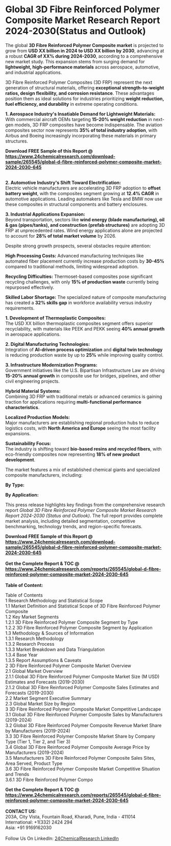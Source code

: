 <h1>Global 3D Fibre Reinforced Polymer Composite Market Research Report 2024-2030(Status and Outlook)</h1><p>The global <strong>3D Fibre Reinforced Polymer Composite market</strong> is projected to grow from <strong>USD XX billion in 2024 to USD XX billion by 2030</strong>, advancing at a robust <strong>CAGR of XX% during 2024-2030</strong>, according to a comprehensive new market study. This expansion stems from surging demand for <strong>lightweight, high-performance materials</strong> across aerospace, automotive, and industrial applications.</p><p>3D Fibre Reinforced Polymer Composites (3D FRP) represent the next generation of structural materials, offering <strong>exceptional strength-to-weight ratios, design flexibility, and corrosion resistance</strong>. These advantages position them as ideal solutions for industries prioritizing <strong>weight reduction, fuel efficiency, and durability</strong> in extreme operating conditions.</p><p><strong>1. Aerospace Industry's Insatiable Demand for Lightweight Materials:</strong><br>
With commercial aircraft OEMs targeting <strong>15-20% weight reduction</strong> in next-gen models, 3D FRP composites have become indispensable. The aviation composites sector now represents <strong>35% of total industry adoption</strong>, with Airbus and Boeing increasingly incorporating these materials in primary structures.</p><div><b>Download FREE Sample of this Report @ 
            <a href="https://www.24chemicalresearch.com/download-sample/265545/global-d-fibre-reinforced-polymer-composite-market-2024-2030-645">
            https://www.24chemicalresearch.com/download-sample/265545/global-d-fibre-reinforced-polymer-composite-market-2024-2030-645</a></b></div><br><p><strong>2. Automotive Industry's Shift Toward Electrification:</strong><br>
Electric vehicle manufacturers are accelerating 3D FRP adoption to <strong>offset battery weight</strong>, with the composites segment growing at <strong>12.4% CAGR</strong> in automotive applications. Leading automakers like Tesla and BMW now use these composites in structural components and battery enclosures.</p><p><strong>3. Industrial Applications Expansion:</strong><br>
Beyond transportation, sectors like <strong>wind energy (blade manufacturing), oil &amp; gas (pipes/tanks), and construction (prefab structures)</strong> are adopting 3D FRP at unprecedented rates. Wind energy applications alone are projected to account for <strong>28% of total market volume</strong> by 2026.</p><p>Despite strong growth prospects, several obstacles require attention:</p><p><strong>High Processing Costs:</strong> Advanced manufacturing techniques like automated fiber placement currently increase production costs by <strong>30-45%</strong> compared to traditional methods, limiting widespread adoption.</p><p><strong>Recycling Difficulties:</strong> Thermoset-based composites pose significant recycling challenges, with only <strong>15% of production waste</strong> currently being repurposed effectively.</p><p><strong>Skilled Labor Shortage:</strong> The specialized nature of composite manufacturing has created a <strong>32% skills gap</strong> in workforce availability versus industry requirements.</p><p><strong>1. Development of Thermoplastic Composites:</strong><br>
The USD XX billion thermoplastic composites segment offers superior recyclability, with materials like PEEK and PEKK seeing <strong>40% annual growth</strong> in aerospace applications.</p><p><strong>2. Digital Manufacturing Technologies:</strong><br>
Integration of <strong>AI-driven process optimization</strong> and <strong>digital twin technology</strong> is reducing production waste by up to <strong>25%</strong> while improving quality control.</p><p><strong>3. Infrastructure Modernization Programs:</strong><br>
Government initiatives like the U.S. Bipartisan Infrastructure Law are driving <strong>15-20% annual growth</strong> in composite use for bridges, pipelines, and other civil engineering projects.</p><p><strong>Hybrid Material Systems:</strong><br>
	Combining 3D FRP with traditional metals or advanced ceramics is gaining traction for applications requiring <strong>multi-functional performance characteristics</strong>.</p><p><strong>Localized Production Models:</strong><br>
	Major manufacturers are establishing regional production hubs to reduce logistics costs, with <strong>North America and Europe</strong> seeing the most facility expansions.</p><p><strong>Sustainability Focus:</strong><br>
	The industry is shifting toward <strong>bio-based resins and recycled fibers</strong>, with eco-friendly composites now representing <strong>18% of new product development</strong>.</p><p>The market features a mix of established chemical giants and specialized composite manufacturers, including:</p><p><strong>By Type:</strong></p><p><strong>By Application:</strong></p><p>This press release highlights key findings from the comprehensive research report <em>Global 3D Fibre Reinforced Polymer Composite Market Research Report 2024-2030 (Status and Outlook)</em>. The full report provides complete market analysis, including detailed segmentation, competitive benchmarking, technology trends, and region-specific forecasts.</p><div><b>Download FREE Sample of this Report @ 
            <a href="https://www.24chemicalresearch.com/download-sample/265545/global-d-fibre-reinforced-polymer-composite-market-2024-2030-645">
            https://www.24chemicalresearch.com/download-sample/265545/global-d-fibre-reinforced-polymer-composite-market-2024-2030-645</a></b></div><br><div><b>Get the Complete Report & TOC @ 
            <a href="https://www.24chemicalresearch.com/reports/265545/global-d-fibre-reinforced-polymer-composite-market-2024-2030-645">
            https://www.24chemicalresearch.com/reports/265545/global-d-fibre-reinforced-polymer-composite-market-2024-2030-645</a></b></div><br>
            <b>Table of Content:</b><p>Table of Contents<br />
1 Research Methodology and Statistical Scope<br />
1.1 Market Definition and Statistical Scope of 3D Fibre Reinforced Polymer Composite<br />
1.2 Key Market Segments<br />
1.2.1 3D Fibre Reinforced Polymer Composite Segment by Type<br />
1.2.2 3D Fibre Reinforced Polymer Composite Segment by Application<br />
1.3 Methodology & Sources of Information<br />
1.3.1 Research Methodology<br />
1.3.2 Research Process<br />
1.3.3 Market Breakdown and Data Triangulation<br />
1.3.4 Base Year<br />
1.3.5 Report Assumptions & Caveats<br />
2 3D Fibre Reinforced Polymer Composite Market Overview<br />
2.1 Global Market Overview<br />
2.1.1 Global 3D Fibre Reinforced Polymer Composite Market Size (M USD) Estimates and Forecasts (2019-2030)<br />
2.1.2 Global 3D Fibre Reinforced Polymer Composite Sales Estimates and Forecasts (2019-2030)<br />
2.2 Market Segment Executive Summary<br />
2.3 Global Market Size by Region<br />
3 3D Fibre Reinforced Polymer Composite Market Competitive Landscape<br />
3.1 Global 3D Fibre Reinforced Polymer Composite Sales by Manufacturers (2019-2024)<br />
3.2 Global 3D Fibre Reinforced Polymer Composite Revenue Market Share by Manufacturers (2019-2024)<br />
3.3 3D Fibre Reinforced Polymer Composite Market Share by Company Type (Tier 1, Tier 2, and Tier 3)<br />
3.4 Global 3D Fibre Reinforced Polymer Composite Average Price by Manufacturers (2019-2024)<br />
3.5 Manufacturers 3D Fibre Reinforced Polymer Composite Sales Sites, Area Served, Product Type<br />
3.6 3D Fibre Reinforced Polymer Composite Market Competitive Situation and Trends<br />
3.6.1 3D Fibre Reinforced Polymer Compo</p><div><b>Get the Complete Report & TOC @ 
            <a href="https://www.24chemicalresearch.com/reports/265545/global-d-fibre-reinforced-polymer-composite-market-2024-2030-645">
            https://www.24chemicalresearch.com/reports/265545/global-d-fibre-reinforced-polymer-composite-market-2024-2030-645</a></b></div><br><b>CONTACT US:</b><br>
            203A, City Vista, Fountain Road, Kharadi, Pune, India - 411014<br>
            International: +1(332) 2424 294<br>
            Asia: +91 9169162030 <br><br>
            Follow Us On LinkedIn: <a href="https://www.linkedin.com/company/24chemicalresearch/">24ChemicalResearch LinkedIn</a>